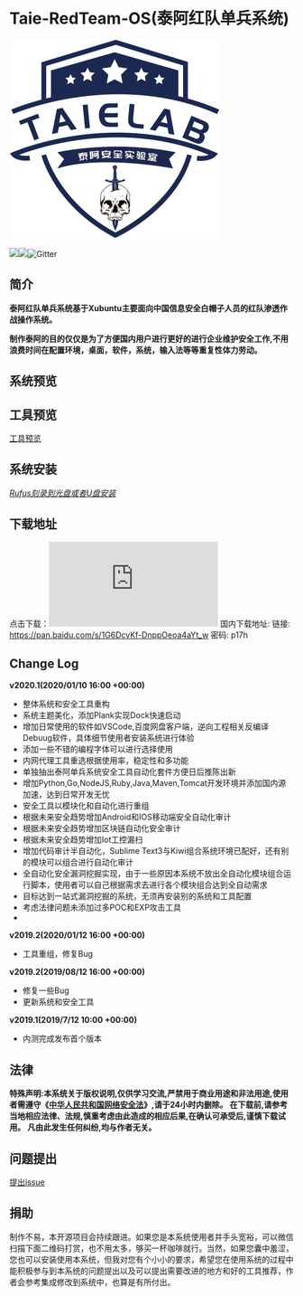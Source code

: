 # Taie-RedTeam-OS(泰阿红队单兵系统)

![](Preview/taielab-logo.png)

![](https://img.shields.io/badge/build-passing-brightgreen)![](https://img.shields.io/badge/release-v2020.1-brightgreen)![Gitter](https://img.shields.io/gitter/room/taielab/Taie-RedTeam-OS)



## 简介

**泰阿红队单兵系统基于Xubuntu主要面向中国信息安全白帽子人员的红队渗透作战操作系统。**

**制作泰阿的目的仅仅是为了方便国内用户进行更好的进行企业维护安全工作,不用浪费时间在配置环境，桌面，软件，系统，输入法等等重复性体力劳动。**

## 系统预览



## 工具预览

[工具预览](https://github.com/taielab/Taie-RedTeam-OS/tree/master/Preview)

## 系统安装

*[Rufus刻录到光盘或者U盘安装](https://rufus.ie/)*

## 下载地址

点击下载：[![Download Taie-RedTeam-OS](https://sourceforge.net/sflogo.php?type=16&group_id=3121246)](https://sourceforge.net/p/taie-redteam-os/)
国内下载地址:
链接: https://pan.baidu.com/s/1G6DcvKf-DnppOeoa4aYt_w  密码: p17h

## Change Log

**v2020.1(2020/01/10 16:00 +00:00)**

- 整体系统和安全工具重构
- 系统主题美化，添加Plank实现Dock快速启动
- 增加日常使用的软件如VSCode,百度网盘客户端，逆向工程相关反编译Debuug软件，具体细节使用者安装系统进行体验
- 添加一些不错的编程字体可以进行选择使用
- 内网代理工具重选根据使用率，稳定性和多功能
- 单独抽出泰阿单兵系统安全工具自动化套件方便日后推陈出新
- 增加Python,Go,NodeJS,Ruby,Java,Maven,Tomcat开发环境并添加国内源加速，达到日常开发无忧
- 安全工具以模块化和自动化进行重组
- 根据未来安全趋势增加Android和IOS移动端安全自动化审计
- 根据未来安全趋势增加区块链自动化安全审计
- 根据未来安全趋势增加Iot工控漏扫
- 增加代码审计半自动化，Sublime Text3与Kiwi组合系统环境已配好，还有别的模块可以组合进行自动化审计
- 全自动化安全漏洞挖掘实现，由于一些原因本系统不放出全自动化模块组合运行脚本，使用者可以自己根据需求去进行各个模块组合达到全自动需求
- 目标达到一站式漏洞挖掘的系统，无须再安装别的系统和工具配置
- 考虑法律问题未添加过多POC和EXP攻击工具
- 

**v2019.2(2020/01/12 16:00 +00:00)**
 - 工具重组，修复Bug

**v2019.2(2019/08/12 16:00 +00:00)**

- 修复一些Bug
- 更新系统和安全工具

**v2019.1(2019/7/12 10:00 +00:00)**

- 内测完成发布首个版本

## 法律

**特殊声明:本系统关于版权说明,仅供学习交流,严禁用于商业用途和非法用途,使用者需遵守《[中华人民共和国网络安全法](http://www.npc.gov.cn/npc/xinwen/2016-11/07/content_2001605.htm)》,请于24小时内删除。**
**在下载前,请参考当地相应法律、法规,慎重考虑由此造成的相应后果,在确认可承受后,谨慎下载试用。**
**凡由此发生任何纠纷,均与作者无关。**

## 问题提出

[提出issue](https://github.com/taie-lab/Taie-RedTeam-OS/issues)

## 捐助

制作不易，本开源项目会持续跟进。如果您是本系统使用者并手头宽裕，可以微信扫描下面二维码打赏，也不用太多，够买一杯咖啡就行。当然，如果您囊中羞涩，您也可以安装使用本系统，但我对您有个小小的要求，希望您在使用系统的过程中能积极参与到本系统的问题提出以及可以提出需要改进的地方和好的工具推荐，作者会参考集成修改到系统中，也算是有所付出。

